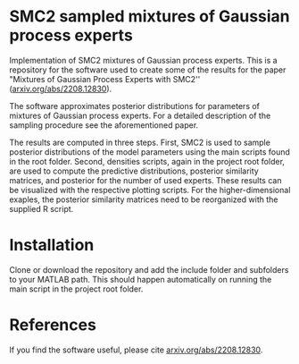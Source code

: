 # SMC2 sampled mixtures of Gaussian process experts
Implementation of SMC2 mixtures of Gaussian process experts. This is a repository for the software used to create some of the results for the paper 
"Mixtures of Gaussian Process Experts with SMC2'' ([arxiv.org/abs/2208.12830](https://arxiv.org/abs/2208.12830)).

The software approximates posterior distributions for parameters of mixtures of Gaussian process experts. For a detailed description of the sampling procedure see the aforementioned paper.

The results are computed in three steps. First, SMC2 is used to sample posterior distributions of the model parameters using the main scripts found in the root folder. Second, densities scripts, again in the project root folder, are used to
compute the predictive distributions, posterior similarity matrices, and posterior for the number of used experts. These results can be visualized with the respective plotting scripts. For the higher-dimensional exaples, the posterior similarity matrices
need to be reorganized with 
the supplied R script.

# Installation
Clone or download the repository and add the include folder and subfolders to your MATLAB path. This should happen automatically on running the main script in the project root folder.

# References
If you find the software useful, please cite [arxiv.org/abs/2208.12830](https://arxiv.org/abs/2208.12830).
